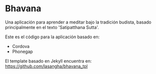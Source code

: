 Bhavana
=======

Una aplicación para aprender a meditar bajo la tradición budista, basado principalmente en el texto 'Satipatthana Sutta'.

Este es el código para la aplicación basado en:
* Cordova
* Phonegap

El template basado en Jekyll encuentra en: https://github.com/lasangha/bhavana_tpl

